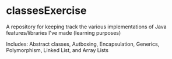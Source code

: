 # classesExercise
A repository for keeping track the various implementations of Java features/libraries I've made (learning purposes)

Includes: Abstract classes, Autboxing, Encapsulation, Generics, Polymorphism, Linked List, and Array Lists
